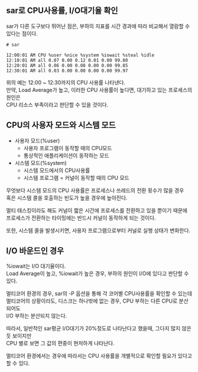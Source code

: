 ## sar로 CPU사용률, I/O대기율 확인

sar가 다른 도구보다 뛰어난 점은, 부하의 지표를 시간 경과에 따라 비교해서 열람할 수 있다는 점이다.

```
# sar

12:00:01 AM CPU %user %nice %system %iowait %steal %idle
12:10:01 AM all 0.07 0.00 0.12 0.01 0.00 99.80
12:20:01 AM all 0.06 0.00 0.08 0.00 0.00 99.85
12:30:01 AM all 0.03 0.00 0.00 0.00 0.00 99.97
```
위의 예는 12:00 ~ 12:30까지의 CPU 사용률 나타낸다.<br>
만약, Load Average가 높고, 이러한 CPU 사용률이 높다면, 대기하고 있는 프로세스의 원인은<br>
CPU 리소스 부족이라고 판단할 수 있을 것이다.

## CPU의 사용자 모드와 시스템 모드
- 사용자 모드(%user)
  - 사용자 프로그램이 동작할 때의 CPU모드
  - 통상적인 애플리케이션이 동작하는 모드
- 시스템 모드(%system)
  - 시스템 모드에서의 CPU사용률
  - 시스템 프로그램 = 커널이 동작할 때의 CPU 모드

무엇보다 시스템 모드의 CPU 사용률은 프로세스나 쓰레드의 전환 횟수가 많을 경우<br>
혹은 시스템 콜을 호출하는 빈도가 높을 경우에 높아진다.

멀티 태스킹이라도 해도 커널이 짧은 시간에 프로세스를 전환하고 있을 뿐이기 때문에<br>
프로세스가 전환하는 타이밍에는 반드시 커널이 동작하게 되는 것이다.

또한, 시스템 콜을 발생시키면, 사용자 프로그램으로부터 커널로 실행 상태가 변화한다.

## I/O 바운드인 경우

%iowait는 I/O 대기율이다.<br>
Load Average이 높고, %iowait가 높은 경우, 부하의 원인이 I/O에 있다고 판단할 수 있다.

멀티코어 환경의 경우, sar의 -P 옵션을 통해 각 코어별 CPU사용률을 확인할 수 있는데<br>
멀티코어의 상황이라도, 디스크는 하나밖에 없는 경우, CPU 부하는 다른 CPU로 분산되어도<br>
I/O 부하는 분산되지 않는다.

따라서, 일반적인 sar평균 I/O대기가 20%정도로 나타난다고 했을때, 그다지 많지 않은 듯 보이지만<br>
CPU 별로 보면 그 값의 편중이 현저하게 나타난다. 

멀티코어 환경에서는 경우에 따라서는 CPU 사용률을 개별적으로 확인할 필요가 있다고 할 수 있다.

